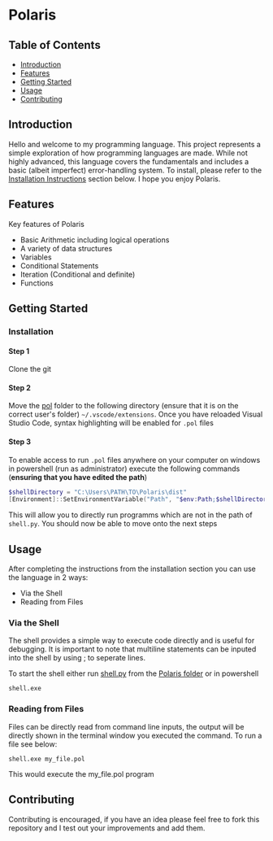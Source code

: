 # Polaris



## Table of Contents

- [Introduction](#introduction)
- [Features](#features)
- [Getting Started](#getting-started)
- [Usage](#usage)
- [Contributing](#contributing)

## Introduction

Hello and welcome to my programming language. This project represents a simple exploration of how programming languages are made. While not highly advanced, this language covers the fundamentals and includes a basic (albeit imperfect) error-handling system. To install, please refer to the [Installation Instructions](#installation) section below. I hope you enjoy Polaris.

## Features

Key features of Polaris

- Basic Arithmetic including logical operations
- A variety of data structures
- Variables
- Conditional Statements
- Iteration (Conditional and definite)
- Functions

## Getting Started

### Installation

#### Step 1
Clone the git

#### Step 2 
Move the [pol](https://github.com/WithoutTheDot/Polaris/tree/main/pol) folder to the following directory (ensure that it is on the correct user's folder) `~/.vscode/extensions`. Once you have reloaded Visual Studio Code, syntax highlighting will be enabled for `.pol` files

#### Step 3
To enable access to run `.pol` files anywhere on your computer on windows in powershell (run as administrator) execute the following commands (__ensuring that you have edited the path__)

```powershell
$shellDirectory = "C:\Users\PATH\TO\Polaris\dist"
[Environment]::SetEnvironmentVariable("Path", "$env:Path;$shellDirectory", [EnvironmentVariableTarget]::Machine)
```
This will allow you to directly run programms which are not in the path of `shell.py`.
You should now be able to move onto the next steps

## Usage

After completing the instructions from the installation section you can use the language in 2 ways:

- Via the Shell
- Reading from Files

### Via the Shell
The shell provides a simple way to execute code directly and is useful for debugging. It is important to note that multiline statements can be inputed into the shell by using ; to seperate lines. 

To start the shell either run [shell.py](https://github.com/WithoutTheDot/Polaris/tree/main/Polaris) from the [Polaris folder](https://github.com/WithoutTheDot/Polaris/tree/main/Polaris) or in powershell
```
shell.exe
```

### Reading from Files
Files can be directly read from command line inputs, the output will be directly shown in the terminal window you executed the command. To run a file see below:
```
shell.exe my_file.pol
```
This would execute the my_file.pol program


## Contributing

Contributing is encouraged, if you have an idea please feel free to fork this repository and I test out your improvements and add them.

